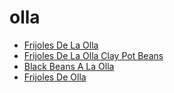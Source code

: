 # olla

 * [Frijoles De La Olla](../index/f/frijoles-de-la-olla-51123600.json)
 * [Frijoles De La Olla Clay Pot Beans](../index/f/frijoles-de-la-olla-clay-pot-beans-51110280.json)
 * [Black Beans A La Olla](../index/b/black-beans-a-la-olla.json)
 * [Frijoles De Olla](../index/f/frijoles-de-olla.json)
